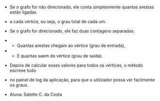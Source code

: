 * Se o grafo for não direcionado, ele conta simplesmente quantas arestas estão ligadas
* a cada vértice, ou seja, o grau total de cada um.

* Se o grafo for direcionado, ele faz duas contagens separadas:
* - Quantas arestas chegam ao vértice (grau de entrada),
* - E quantas saem do vértice (grau de saída).

* Depois de calcular esses valores para todos os vértices, o método escreve tudo
* no painel de log da aplicação, para que o utilizador possa ver facilmente os graus.
* Aluna: Salette C. da Costa 


